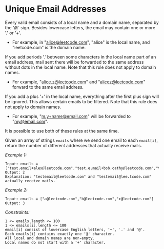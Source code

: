 # Unique Email Addresses

Every valid email consists of a local name and a domain name, separated by the '@' sign. Besides lowercase letters, the email may contain one or more '.' or '+'.

- For example, in "alice@leetcode.com", "alice" is the local name, and "leetcode.com" is the domain name.

If you add periods '.' between some characters in the local name part of an email address, mail sent there will be forwarded to the same address without dots in the local name. Note that this rule does not apply to domain names.

- For example, "alice.z@leetcode.com" and "alicez@leetcode.com" forward to the same email address.

If you add a plus '+' in the local name, everything after the first plus sign will be ignored. This allows certain emails to be filtered. Note that this rule does not apply to domain names.

- For example, "m.y+name@email.com" will be forwarded to "my@email.com".

It is possible to use both of these rules at the same time.

Given an array of strings `emails` where we send one email to each `email[i]`, return the number of different addresses that actually receive mails.

*Example 1:*

    Input: emails = ["test.email+alex@leetcode.com","test.e.mail+bob.cathy@leetcode.com","testemail+david@lee.tcode.com"]
    Output: 2
    Explanation: "testemail@leetcode.com" and "testemail@lee.tcode.com" actually receive mails.

*Example 2:*

    Input: emails = ["a@leetcode.com","b@leetcode.com","c@leetcode.com"]
    Output: 3

*Constraints:*

    1 <= emails.length <= 100
    1 <= emails[i].length <= 100
    email[i] consist of lowercase English letters, '+', '.' and '@'.
    Each emails[i] contains exactly one '@' character.
    All local and domain names are non-empty.
    Local names do not start with a '+' character.

